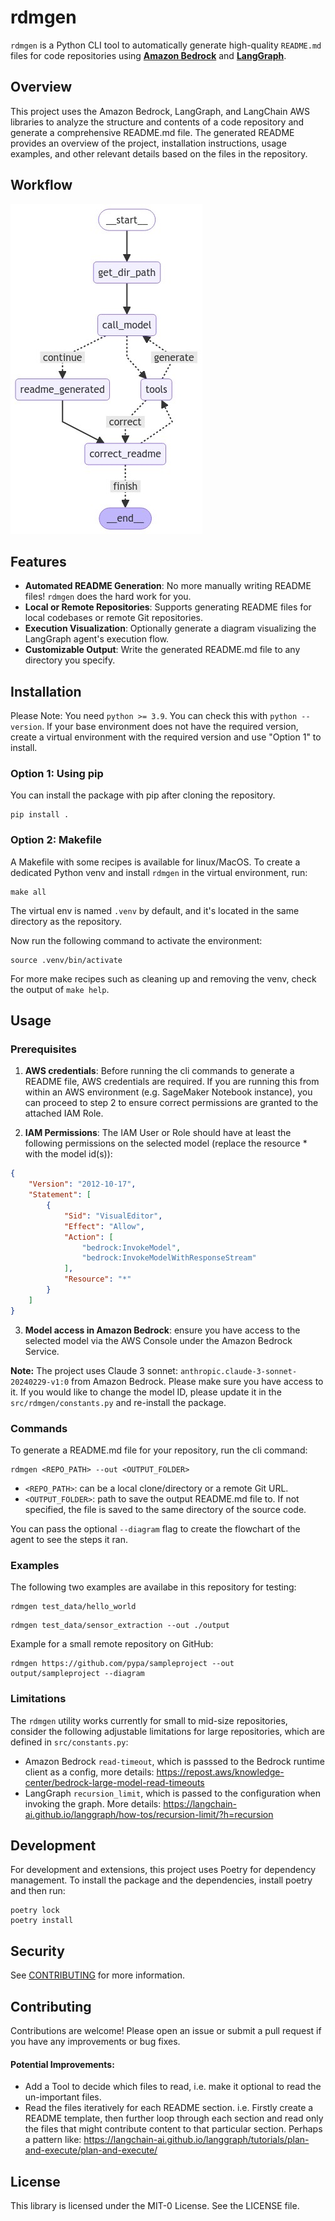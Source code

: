 # rdmgen

`rdmgen` is a Python CLI tool to automatically generate high-quality `README.md` files for code repositories using [**Amazon Bedrock**](https://aws.amazon.com/bedrock/) and [**LangGraph**](https://langchain-ai.github.io/langgraph/).

## Overview 

This project uses the Amazon Bedrock, LangGraph, and LangChain AWS libraries to analyze the structure and contents of a code repository and generate a comprehensive README.md file. The generated README provides an overview of the project, installation instructions, usage examples, and other relevant details based on the files in the repository.

## Workflow
![Workflow](./imgs/graph_diagram.png)

## Features

- **Automated README Generation**: No more manually writing README files! `rdmgen` does the hard work for you.
- **Local or Remote Repositories**: Supports generating README files for local codebases or remote Git repositories.
- **Execution Visualization**: Optionally generate a diagram visualizing the LangGraph agent's execution flow.
- **Customizable Output**: Write the generated README.md file to any directory you specify.

## Installation

Please Note: You need `python >= 3.9`. You can check this with `python --version`. If your base environment does not have the required version, create a virtual environment with the required version and use "Option 1" to install. 

### Option 1: Using pip

You can install the package with pip after cloning the repository.

```
pip install .
```

### Option 2: Makefile

A Makefile with some recipes is available for linux/MacOS. To create a dedicated Python venv and install `rdmgen` in the virtual environment, run:
```
make all
```
The virtual env is named `.venv` by default, and it's located in the same directory as the repository.

Now run the following command to activate the environment:
```
source .venv/bin/activate
```

For more make recipes such as cleaning up and removing the venv, check the output of `make help`.

## Usage

### Prerequisites

1. **AWS credentials**: Before running the cli commands to generate a README file, AWS credentials are required. If you are running this from within an AWS environment (e.g. SageMaker Notebook instance), you can proceed to step 2 to ensure correct permissions are granted to the attached IAM Role.

2. **IAM Permissions**: The IAM User or Role should have at least the following permissions on the selected model (replace the resource * with the model id(s)):
```json
{
    "Version": "2012-10-17",
    "Statement": [
        {
            "Sid": "VisualEditor",
            "Effect": "Allow",
            "Action": [
                "bedrock:InvokeModel",
                "bedrock:InvokeModelWithResponseStream"
            ],
            "Resource": "*"
        }
    ]
}
```

3. **Model access in Amazon Bedrock**: ensure you have access to the selected model via the AWS Console under the Amazon Bedrock Service.

**Note:** The project uses Claude 3 sonnet: `anthropic.claude-3-sonnet-20240229-v1:0` from Amazon Bedrock. Please make sure you have access to it. If you would like to change the model ID, please update it in the `src/rdmgen/constants.py` and re-install the package.


### Commands
To generate a README.md file for your repository, run the cli command:

```
rdmgen <REPO_PATH> --out <OUTPUT_FOLDER>
```
- `<REPO_PATH>`: can be a local clone/directory or a remote Git URL.
- `<OUTPUT_FOLDER>`: path to save the output README.md file to. If not specified, the file is saved to the same directory of the source code.

You can pass the optional `--diagram` flag to create the flowchart of the agent to see the steps it ran. 


### Examples

The following two examples are availabe in this repository for testing:

```
rdmgen test_data/hello_world
```

```
rdmgen test_data/sensor_extraction --out ./output
```

Example for a small remote repository on GitHub:
```
rdmgen https://github.com/pypa/sampleproject --out output/sampleproject --diagram
```

### Limitations 
The `rdmgen` utility works currently for small to mid-size repositories, consider the following adjustable limitations for large repositories, which are defined in `src/constants.py`:
- Amazon Bedrock `read-timeout`, which is passsed to the Bedrock runtime client as a config, more details: https://repost.aws/knowledge-center/bedrock-large-model-read-timeouts
- LangGraph `recursion_limit`, which is passed to the configuration when invoking the graph. More details: https://langchain-ai.github.io/langgraph/how-tos/recursion-limit/?h=recursion


## Development 

For development and extensions, this project uses Poetry for dependency management. To install the package and the dependencies, install poetry and then run:

```
poetry lock 
poetry install
```

## Security

See [CONTRIBUTING](CONTRIBUTING.md#security-issue-notifications) for more information.

## Contributing

Contributions are welcome! Please open an issue or submit a pull request if you have any improvements or bug fixes.

#### Potential Improvements:

- Add a Tool to decide which files to read, i.e. make it optional to read the un-important files. 
- Read the files iteratively for each README section. i.e. Firstly create a README template, then further loop through each section and read only the files that might contribute content to that particular section. Perhaps a pattern like: https://langchain-ai.github.io/langgraph/tutorials/plan-and-execute/plan-and-execute/


## License

This library is licensed under the MIT-0 License. See the LICENSE file.
